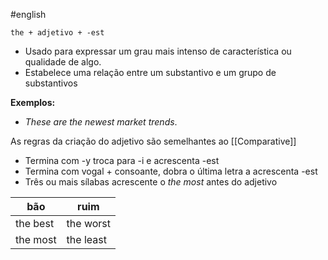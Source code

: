 #english 

```shell
the + adjetivo + -est
```

- Usado para expressar um grau mais intenso de característica ou qualidade de algo.
- Estabelece uma relação entre um substantivo e um grupo de substantivos

**Exemplos:**

- _These are the newest market trends_.

As regras da criação do adjetivo são semelhantes ao [[Comparative]]

- Termina com -y troca para -i e acrescenta -est
- Termina com vogal + consoante, dobra o última letra a acrescenta -est
- Três ou mais sílabas acrescente o *the most* antes do adjetivo


| bão      | ruim      |
| -------- | --------- |
| the best | the worst |
| the most | the least |
